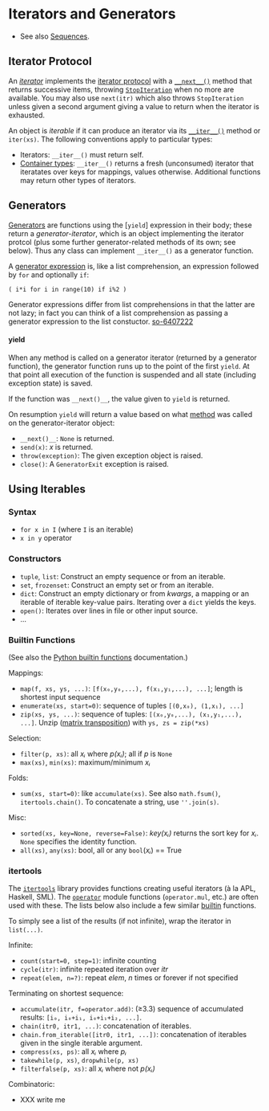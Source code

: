 Iterators and Generators
========================

* See also [Sequences](sequence.md).

Iterator Protocol
-----------------

An _[iterator]_ implements the [iterator protocol] with a
[`__next__()`] method that returns successive items, throwing
[`StopIteration`] when no more are available. You may also use
`next(itr)` which also throws `StopIteration` unless given a second
argument giving a value to return when the iterator is exhausted.

An object is _iterable_ if it can produce an iterator via its
[`__iter__()`] method or `iter(xs)`. The following conventions apply
to particular types:

* Iterators: `__iter__()` must return self.
* [Container types]: `__iter__()` returns a fresh (unconsumed) iterator
  that iteratates over keys for mappings, values otherwise. Additional
  functions may return other types of iterators.


Generators
----------

[Generators] are functions using the [`yield`] expression in their
body; these return a _generator-iterator_, which is an object
implementing the iterator protcol (plus some further generator-related
methods of its own; see below). Thus any class can implement
`__iter__()` as a generator function.

A [generator expression] is, like a list comprehension, an expression
followed by `for` and optionally `if`:

    ( i*i for i in range(10) if i%2 )

Generator expressions differ from list comprehensions in that the latter
are not lazy; in fact you can think of a list comprehension as passing
a generator expression to the list constuctor. [so-6407222]

#### yield

When any method is called on a generator iterator (returned by a
generator function), the generator function runs up to the point of
the first `yield`. At that point all execution of the function is
suspended and all state (including exception state) is saved.

If the function was `__next()__`, the value given to `yield` is
returned.

On resumption `yield` will return a value based on what
[method][gi-methods] was called on the generator-iterator object:

* `__next()__`: `None` is returned.
* `send(x)`: _x_ is returned.
* `throw(exception)`: The given exception object is raised.
* `close()`: A `GeneratorExit` exception is raised.

[gi-methods]: https://docs.python.org/3/reference/expressions.html#generator-iterator-methods


Using Iterables
---------------

### Syntax

* `for x in I` (where `I` is an iterable)
* `x in y` operator

### Constructors

* `tuple`, `list`: Construct an empty sequence or from an iterable.
* `set`, `frozenset`: Construct an empty set or from an iterable.
* `dict`: Construct an empty dictionary or from _kwargs_, a mapping or
  an iterable of iterable key-value pairs. Iterating over a `dict`
  yields the keys.
* `open()`: Iterates over lines in file or other input source.
* ...

### Builtin Functions

(See also the [Python builtin functions][builtin] documentation.)

Mappings:
* `map(f, xs, ys, ...)`: `[f(x₀,y₀,...), f(x₁,y₁,...), ...]`;
  length is shortest input sequence
* `enumerate(xs, start=0)`: sequence of tuples `[(0,x₀), (1,x₁), ...]`
* `zip(xs, ys, ...)`: sequence of tuples: `[(x₀,y₀,...), (x₁,y₁,...), ...]`.
  Unzip ([matrix transposition]) with `ys, zs = zip(*xs)`

Selection:
* `filter(p, xs)`: all _xᵢ_ where _p(xᵢ)_; all if _p_ is `None`
* `max(xs)`, `min(xs)`: maximum/minimum _xᵢ_

Folds:
* `sum(xs, start=0)`: like `accumulate(xs)`. See also `math.fsum()`,
  `itertools.chain()`. To concatenate a string, use `''.join(s)`.

Misc:
* `sorted(xs, key=None, reverse=False)`:
  _key(xᵢ)_ returns the sort key for _xᵢ_.
  `None` specifies the identity function.
* `all(xs)`, `any(xs)`: bool, all or any `bool`(_xᵢ_) == True

### itertools

The [`itertools`] library provides functions creating useful iterators
(à la APL, Haskell, SML). The [`operator`] module functions
(`operator.mul`, etc.) are often used with these. The lists below also
include a few similar [builtin] functions.

To simply see a list of the results (if not infinite), wrap the
iterator in `list(...)`.

Infinite:
* `count(start=0, step=1)`: infinite counting
* `cycle(itr)`: infinite repeated iteration over _itr_
* `repeat(elem, n=?)`: repeat _elem_, _n_ times or forever if not specified

Terminating on shortest sequence:
* `accumulate(itr, f=operator.add)`: (≥3.3) sequence of accumulated
  results: `[i₀, i₀+i₁, i₀+i₁+i₂, ...]`.
* `chain(itr0, itr1, ...)`: concatenation of iterables.
* `chain.from_iterable([itr0, itr1, ...])`: concatenation of iterables
  given in the single iterable argument.
* `compress(xs, ps)`: all _xᵢ_ where _pᵢ_
* `takewhile(p, xs)`, `dropwhile(p, xs)`
* `filterfalse(p, xs)`: all _xᵢ_ where not _p(xᵢ)_

Combinatoric:
* XXX write me


[`StopIteration`]: https://docs.python.org/3/library/exceptions.html#StopIteration
[`__iter__()`]: https://docs.python.org/3/reference/datamodel.html#object.__iter__
[`__next__()`]: https://docs.python.org/3/library/stdtypes.html#iterator.__next__
[`itertools`]: https://docs.python.org/3/library/itertools.html
[`operator`]: https://docs.python.org/3/library/operator.html#module-operator
[builtin]: https://docs.python.org/3/library/functions.html
[container types]: https://docs.python.org/3/reference/datamodel.html#emulating-container-types
[generator expression]: https://docs.python.org/3/glossary.html#term-generator-expression
[generators]: https://docs.python.org/3/glossary.html#term-generator
[iterator protocol]: https://docs.python.org/3/library/stdtypes.html#typeiter
[iterator]: https://docs.python.org/3/glossary.html#term-iterator
[matrix transposition]: https://en.wikipedia.org/wiki/Transpose
[so-6407222]: https://stackoverflow.com/a/6407222/107294

